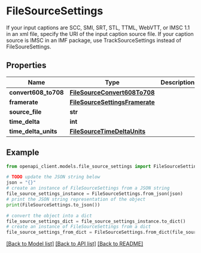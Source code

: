 # FileSourceSettings

If your input captions are SCC, SMI, SRT, STL, TTML, WebVTT, or IMSC 1.1 in an xml file, specify the URI of the input caption source file. If your caption source is IMSC in an IMF package, use TrackSourceSettings instead of FileSoureSettings.

## Properties

Name | Type | Description | Notes
------------ | ------------- | ------------- | -------------
**convert608_to708** | [**FileSourceConvert608To708**](FileSourceConvert608To708.md) |  | [optional] 
**framerate** | [**FileSourceSettingsFramerate**](FileSourceSettingsFramerate.md) |  | [optional] 
**source_file** | **str** |  | [optional] 
**time_delta** | **int** |  | [optional] 
**time_delta_units** | [**FileSourceTimeDeltaUnits**](FileSourceTimeDeltaUnits.md) |  | [optional] 

## Example

```python
from openapi_client.models.file_source_settings import FileSourceSettings

# TODO update the JSON string below
json = "{}"
# create an instance of FileSourceSettings from a JSON string
file_source_settings_instance = FileSourceSettings.from_json(json)
# print the JSON string representation of the object
print(FileSourceSettings.to_json())

# convert the object into a dict
file_source_settings_dict = file_source_settings_instance.to_dict()
# create an instance of FileSourceSettings from a dict
file_source_settings_from_dict = FileSourceSettings.from_dict(file_source_settings_dict)
```
[[Back to Model list]](../README.md#documentation-for-models) [[Back to API list]](../README.md#documentation-for-api-endpoints) [[Back to README]](../README.md)



